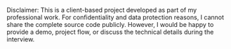 Disclaimer:
This is a client-based project developed as part of my professional work. For confidentiality and data protection reasons, I cannot share the complete source code publicly. However, I would be happy to provide a demo, project flow, or discuss the technical details during the interview.
